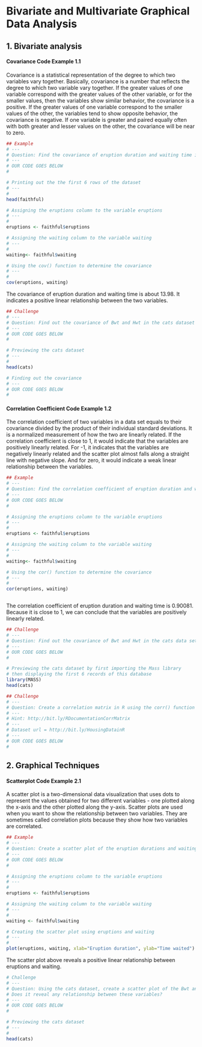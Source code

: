 
# Bivariate and Multivariate Graphical Data Analysis

## 1. Bivariate analysis

#### Covariance Code Example 1.1 

Covariance is a statistical representation of the degree to which two variables vary together. Basically, covariance is a number that reflects the degree to which two variable vary together. If the greater values of one variable correspond with the greater values of the other variable, or for the smaller values, then the variables show similar behavior, the covariance is a positive. If the greater values of one variable correspond to the smaller values of the other, the variables tend to show opposite behavior, the covariance is negative. If one variable is greater and paired equally often with both greater and lesser values on the other, the covariance will be near to zero.


```R
## Example
# ---
# Question: Find the covariance of eruption duration and waiting time in the data set faithful 
# ---
# OUR CODE GOES BELOW
# 

# Printing out the the first 6 rows of the dataset
# ---
# 
head(faithful)


```


```R
# Assigning the eruptions column to the variable eruptions
# ---
# 
eruptions <- faithful$eruptions

# Assigning the waiting column to the variable waiting
# ---
# 
waiting<- faithful$waiting

# Using the cov() function to determine the covariance
# ---
#
cov(eruptions, waiting)


```

The covariance of eruption duration and waiting time is about 13.98. It indicates a positive linear relationship between the two variables.


```R
## Challenge
# ---
# Question: Find out the covariance of Bwt and Hwt in the cats dataset
# ---
# OUR CODE GOES BELOW
# 

# Previewing the cats dataset
# ---
# 
head(cats)

# Finding out the covariance
# ---
# OUR CODE GOES BELOW
# 


```

#### Correlation Coefficient Code Example 1.2

The correlation coefficient of two variables in a data set equals to their covariance divided by the product of their individual standard deviations. It is a normalized measurement of how the two are linearly related. If the correlation coefficient is close to 1, it would indicate that the variables are positively linearly related. For -1, it indicates that the variables are negatively linearly related and the scatter plot almost falls along a straight line with negative slope. And for zero, it would indicate a weak linear relationship between the variables.


```R
## Example 
# ---
# Question: Find the correlation coefficient of eruption duration and waiting time in the faithful dataset
# ---
# OUR CODE GOES BELOW
# 

# Assigning the eruptions column to the variable eruptions
# ---
# 
eruptions <- faithful$eruptions

# Assigning the waiting column to the variable waiting
# ---
#
waiting<- faithful$waiting

# Using the cor() function to determine the covariance
# ---
#
cor(eruptions, waiting)



```

The correlation coefficient of eruption duration and waiting time is 0.90081. Because it is close to 1, we can conclude that the variables are positively linearly related.


```R
## Challenge 
# ---
# Question: Find out the covariance of Bwt and Hwt in the cats data set below:
# ---
# OUR CODE GOES BELOW 
# 

# Previewing the cats dataset by first importing the Mass library 
# then displaying the first 6 records of this database
library(MASS)
head(cats)


```


```R
## Challenge
# ---
# Question: Create a correlation matrix in R using the corr() function
# ---
# Hint: http://bit.ly/RDocumentationCorrMatrix
# ---
# Dataset url = http://bit.ly/HousingDatainR
# ---
# OUR CODE GOES BELOW
# 


```

## 2. Graphical Techniques

#### Scatterplot Code Example 2.1

A scatter plot is a two-dimensional data visualization that uses dots to represent the values obtained for two different variables - one plotted along the x-axis and the other plotted along the y-axis. Scatter plots are used when you want to show the relationship between two variables. They are sometimes called correlation plots because they show how two variables are correlated.


```R
## Example 
# ---
# Question: Create a scatter plot of the eruption durations and waiting intervals from the faithful dataset
# ---
# OUR CODE GOES BELOW 
# 

# Assigning the eruptions column to the variable eruptions
# ---
# 
eruptions <- faithful$eruptions

# Assigning the waiting column to the variable waiting
# ---
#
waiting <- faithful$waiting

# Creating the scatter plot using eruptions and waiting
# ---
# 
plot(eruptions, waiting, xlab="Eruption duration", ylab="Time waited")


```

The scatter plot above reveals a positive linear relationship between eruptions and waiting.


```R
# Challenge 
# ---
# Question: Using the cats dataset, create a scatter plot of the Bwt and Hwt variables. 
# Does it reveal any relationship between these variables?
# ---
# OUR CODE GOES BELOW
# 

# Previewing the cats dataset
# ---
# 
head(cats)


```
